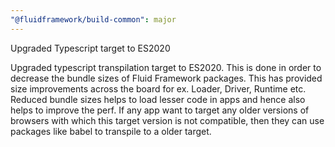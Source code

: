 ```yaml
---
"@fluidframework/build-common": major
---
```


Upgraded Typescript target to ES2020

Upgraded typescript transpilation target to ES2020. This is done in order to decrease the bundle sizes of Fluid Framework packages. This has provided size improvements across the board for ex. Loader, Driver, Runtime etc. Reduced bundle sizes helps to load lesser code in apps and hence also helps to improve the perf.
If any app want to target any older versions of browsers with which this target version is not compatible, then they can use packages like babel to transpile to a older target.
